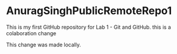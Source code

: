 # AnuragSinghPublicRemoteRepo1
This is my first GitHub repository for Lab 1 - Git and GitHub.
this is a colaboration change 

This change was made locally.
